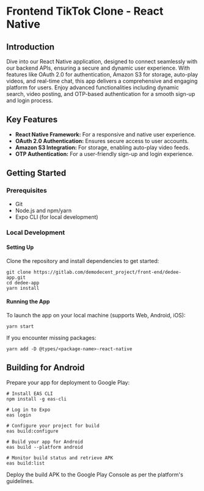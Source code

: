 
# Frontend TikTok Clone - React Native

## Introduction

Dive into our React Native application, designed to connect seamlessly with our backend APIs, ensuring a secure and dynamic user experience. With features like OAuth 2.0 for authentication, Amazon S3 for storage, auto-play videos, and real-time chat, this app delivers a comprehensive and engaging platform for users. Enjoy advanced functionalities including dynamic search, video posting, and OTP-based authentication for a smooth sign-up and login process.

## Key Features

- **React Native Framework:** For a responsive and native user experience.
- **OAuth 2.0 Authentication:** Ensures secure access to user accounts.
- **Amazon S3 Integration:** For storage, enabling auto-play video feeds.
- **OTP Authentication:** For a user-friendly sign-up and login experience.

## Getting Started

### Prerequisites

- Git
- Node.js and npm/yarn
- Expo CLI (for local development)

### Local Development

#### Setting Up

Clone the repository and install dependencies to get started:

```shell
git clone https://gitlab.com/demodecent_project/front-end/dedee-app.git
cd dedee-app
yarn install
```

#### Running the App

To launch the app on your local machine (supports Web, Android, iOS):

```shell
yarn start
```

If you encounter missing packages:

```shell
yarn add -D @types/<package-name>-react-native
```

## Building for Android

Prepare your app for deployment to Google Play:

```shell
# Install EAS CLI
npm install -g eas-cli

# Log in to Expo
eas login

# Configure your project for build
eas build:configure

# Build your app for Android
eas build --platform android

# Monitor build status and retrieve APK
eas build:list
```

Deploy the build APK to the Google Play Console as per the platform's guidelines.
